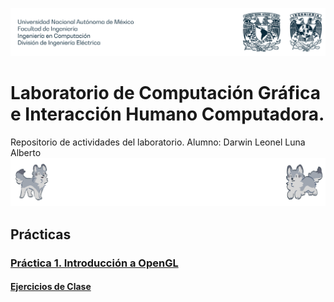 ![Buaf](buaf.png)
# Laboratorio de Computación Gráfica e Interacción Humano Computadora. 
Repositorio de actividades del laboratorio.
Alumno: Darwin Leonel Luna Alberto
![Buef](buef.png)
## Prácticas
### [Práctica 1. Introducción a OpenGL](https://github.com/TorraLeo/LabGrafica2026-1/tree/Practica-01)
#### [Ejercicios de Clase](https://github.com/TorraLeo/LabGrafica2026-1/tree/Practica-01/Ejercicios%20Clase)
